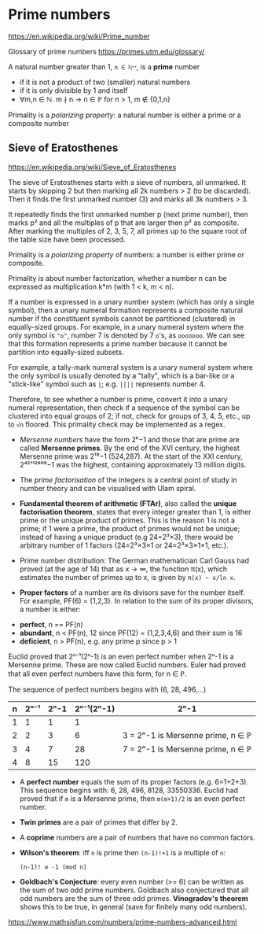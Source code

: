 # Prime numbers

https://en.wikipedia.org/wiki/Prime_number

Glossary of prime numbers
https://primes.utm.edu/glossary/


A natural number greater than 1, `n ∈ ℕᐩᐩ`, is a **prime** number
- if it is not a product of two (smaller) natural numbers
- if it is only divisible by 1 and itself
- ∀m,n ∈ ℕ. m ∤ n -> n ∈ ℙ    for n > 1, m ∉ {0,1,n}

Primality is a *polarizing property*: a natural number is either a prime or a composite number 



## Sieve of Eratosthenes

https://en.wikipedia.org/wiki/Sieve_of_Eratosthenes

The sieve of Eratosthenes starts with a sieve of numbers, all unmarked. It starts by skipping 2 but then marking all 2k numbers > 2 (to be discarded). Then it finds the first unmarked number (3) and marks all 3k numbers > 3.

It repeatedly finds the first unmarked number p (next prime number), then marks p² and all the multiples of p that are larger then p² as composite. After marking the multiples of 2, 3, 5, 7, all primes up to the square root of the table size have been processed.


Primality is a *polarizing property* of numbers: a number is either prime or composite.

Primality is about number factorization, whether a number n can be expressed as multiplication k*m (with 1 < k, m < n).

If a number is expressed in a unary number system (which has only a single symbol), then a unary numeral formation represents a composite natural number if the constituent symbols cannot be partitioned (clustered) in equally-sized groups. For example, in a unary numeral system where the only symbol is `"o"`, number 7 is denoted by 7 `o`'s, as `ooooooo`. We can see that this formation represents a prime number because it cannot be partition into equally-sized subsets.


For example, a tally-mark numeral system is a unary numeral system where the only symbol is usually denoted by a "tally", which is a bar-like or a "stick-like" symbol such as `|`; e.g. `||||` represents number 4.


Therefore, to see whether a number is prime, convert it into a unary numeral representation, then check if a sequence of the symbol can be clustered into equal groups of 2; if not, check for groups of 3, 4, 5, etc., up to `√n` floored. This primality check may be implemented as a regex.



* *Mersenne numbers* have the form 2ᵏ−1 and those that are prime are called **Mersenne primes**. By the end of the XVI century, the highest Mersenne prime was 2¹⁹−1 (524,287). At the start of the XXI century, 2⁴²¹¹²⁶⁰⁹−1 was the highest, containing approximately 13 million digits.

* The *prime factorisation* of the integers is a central point of study in number theory and can be visualised with Ulam spiral.

* **Fundamental theorem of arithmetic (FTAr)**, also called the **unique factorisation theorem**, states that every integer greater than 1, is either prime or the unique product of primes. This is the reason 1 is not a prime; if 1 were a prime, the product of primes would not be unique; instead of having a unique product (e.g 24=2³×3), there would be arbitrary number of 1 factors (24=2³×3×1 or 24=2³×3×1×1, etc.).

* Prime number distribution: The German mathematician Carl Gauss had proved (at the age of 14) that as x → ∞, the function π(x), which estimates the number of primes up to x, is given by `π(x) ~ x/ln x`.

* **Proper factors** of a number are its divisors save for the number itself. For example, PF(6) = {1,2,3}. In relation to the sum of its proper divisors, a number is either:
- **perfect**, n == PF(n)
- **abundant**, n < PF(n), 12 since PF(12) = {1,2,3,4,6} and their sum is 16
- **deficient**, n > PF(n), e.g. any prime p since p > 1


Euclid proved that 2ⁿ⁻¹(2ⁿ-1) is an even perfect number when 2ⁿ-1 is a Mersenne prime. These are now called Euclid numbers. Euler had proved that all even perfect numbers have this form, for n ∈ ℙ.

The sequence of perfect numbers begins with (6, 28, 496,...)

n | 2ⁿ⁻¹ | 2ⁿ-1 | 2ⁿ⁻¹(2ⁿ-1) | 2ⁿ-1
--|------|------|------------|----------
1 | 1    | 1    |   1        | 
2 | 2    | 3    |   6        | 3 = 2ⁿ-1 is Mersenne prime, n ∈ ℙ
3 | 4    | 7    |  28        | 7 = 2ⁿ-1 is Mersenne prime, n ∈ ℙ
4 | 8    | 15   | 120        | 



* A **perfect number** equals the sum of its proper factors (e.g. 6=1+2+3). This sequence begins with: 6, 28, 496, 8128, 33550336. Euclid had proved that if `m` is a Mersenne prime, then `m(m+1)/2` is an even perfect number.

* **Twin primes** are a pair of primes that differ by 2.

* A **coprime** numbers are a pair of numbers that have no common factors.

* **Wilson's theorem**: iff `n` is prime then `(n-1)!+1` is a multiple of `n`:

    `(n-1)! ≡ -1 (mod n)`

* **Goldbach's Conjecture**: every even number (>= 6) can be written as the sum of two odd prime numbers. Goldbach also conjectured that all odd numbers are the sum of three odd primes. **Vinogradov's theorem** shows this to be true, in general (save for finitely many odd numbers).




https://www.mathsisfun.com/numbers/prime-numbers-advanced.html
